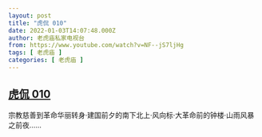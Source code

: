 ```yaml
---
layout: post
title: "虎侃 010"
date: 2022-01-03T14:07:48.000Z
author: 老虎庙私家电视台
from: https://www.youtube.com/watch?v=NF--jS7ljHg
tags: [ 老虎庙 ]
categories: [ 老虎庙 ]
---
```

<!--1641218868000-->
[虎侃 010](https://www.youtube.com/watch?v=NF--jS7ljHg)
------

<div>
宗教慈善到革命华丽转身·建国前夕的南下北上·风向标·大革命前的钟楼·山雨风暴之前夜……
</div>

